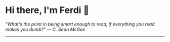 <h1>Hi there, I'm Ferdi 👋</h1>

<p><em>
  "What's the point in being smart enough to read, if everything you read makes you dumb?" — C. Sean McGee
</em></p>

---
